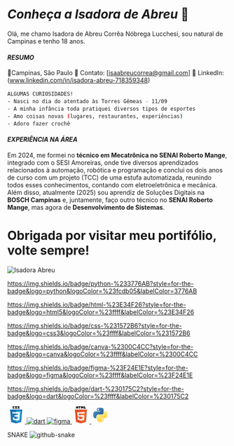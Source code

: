 # _Conheça a Isadora de Abreu_ 🌺

Olá, me chamo Isadora de Abreu Corrêa Nóbrega Lucchesi, sou natural de Campinas e tenho 18 anos.
#### _RESUMO_
📍Campinas, São Paulo
💬 Contato: [isaabreucorrea@gmail.com]
📲 LinkedIn: (www.linkedin.com/in/isadora-abreu-718359348)

```sh
ALGUMAS CURIOSIDADES!
- Nasci no dia do atentado às Torres Gêmeas - 11/09
- A minha infância toda pratiquei diversos tipos de esportes
- Amo coisas novas (lugares, restaurantes, experiências)
- Adoro fazer crochê
```
#### _EXPERIÊNCIA NA ÁREA_
Em 2024, me formei no **técnico em Mecatrônica no SENAI Roberto Mange**, integrado com o SESI Amoreiras, onde tive diversos aprendizados relacionados à automação, robótica e programação e conclui os dois anos de curso com um projeto (TCC) de uma estufa automatizada, reunindo todos esses conhecimentos, contando com eletroeletrônica e mecânica.
Além disso, atualmente (2025) sou aprendiz de Soluções Digitais na **BOSCH Campinas** e, juntamente, faço outro técnico no **SENAI Roberto Mange**, mas agora de **Desenvolvimento de Sistemas**.

# **Obrigada por visitar meu portifólio, volte sempre!**

![Isadora Abreu](https://img.shields.io/badge/:badgeContent)

https://img.shields.io/badge/python-%233776AB?style=for-the-badge&logo=python&logoColor=%23fcdb05&labelColor=3776AB

https://img.shields.io/badge/html-%23E34F26?style=for-the-badge&logo=html5&logoColor=%23ffff&labelColor=%23E34F26

https://img.shields.io/badge/css-%231572B6?style=for-the-badge&logo=css3&logoColor=%23ffff&labelColor=%231572B6

https://img.shields.io/badge/canva-%2300C4CC?style=for-the-badge&logo=canva&logoColor=%23ffff&labelColor=%2300C4CC

https://img.shields.io/badge/figma-%23F24E1E?style=for-the-badge&logo=figma&logoColor=%23ffff&labelColor=%23F24E1E

https://img.shields.io/badge/dart-%230175C2?style=for-the-badge&logo=dart&logoColor=%23ffff&labelColor=%230175C2


<p align="left"> <a href="https://www.w3schools.com/css/" target="_blank" rel="noreferrer"> <img src="https://raw.githubusercontent.com/devicons/devicon/master/icons/css3/css3-original-wordmark.svg" alt="css3" width="40" height="40"/> </a> <a href="https://dart.dev" target="_blank" rel="noreferrer"> <img src="https://www.vectorlogo.zone/logos/dartlang/dartlang-icon.svg" alt="dart" width="40" height="40"/> </a> <a href="https://www.figma.com/" target="_blank" rel="noreferrer"> <img src="https://www.vectorlogo.zone/logos/figma/figma-icon.svg" alt="figma" width="40" height="40"/> </a> <a href="https://www.w3.org/html/" target="_blank" rel="noreferrer"> <img src="https://raw.githubusercontent.com/devicons/devicon/master/icons/html5/html5-original-wordmark.svg" alt="html5" width="40" height="40"/> </a> <a href="https://www.python.org" target="_blank" rel="noreferrer"> <img src="https://raw.githubusercontent.com/devicons/devicon/master/icons/python/python-original.svg" alt="python" width="40" height="40"/> </a> </p>

SNAKE
<picture>
  <source media="(prefers-color-scheme: dark)" srcset="github-snake-dark.svg" />
  <source media="(prefers-color-scheme: light)" srcset="github-snake.svg" />
  <img alt="github-snake" src="file:///C:/Users/43912328803/Downloads/github-user-contribution.svg" />
</picture>
